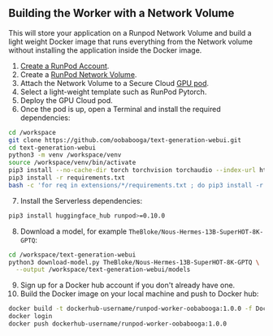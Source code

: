 ## Building the Worker with a Network Volume

This will store your application on a Runpod Network Volume and
build a light weight Docker image that runs everything
from the Network volume without installing the application
inside the Docker image.

1. [Create a RunPod Account](https://runpod.io?ref=2xxro4sy).
2. Create a [RunPod Network Volume](https://www.runpod.io/console/user/storage).
3. Attach the Network Volume to a Secure Cloud [GPU pod](https://www.runpod.io/console/gpu-secure-cloud).
4. Select a light-weight template such as RunPod Pytorch.
5. Deploy the GPU Cloud pod.
6. Once the pod is up, open a Terminal and install the required
   dependencies:
```bash
cd /workspace
git clone https://github.com/oobabooga/text-generation-webui.git
cd text-generation-webui
python3 -m venv /workspace/venv
source /workspace/venv/bin/activate
pip3 install --no-cache-dir torch torchvision torchaudio --index-url https://download.pytorch.org/whl/cu118
pip3 install -r requirements.txt
bash -c 'for req in extensions/*/requirements.txt ; do pip3 install -r "$req" ; done'
```
7. Install the Serverless dependencies:
```bash
pip3 install huggingface_hub runpod>=0.10.0
```
8. Download a model, for example `TheBloke/Nous-Hermes-13B-SuperHOT-8K-GPTQ`:
```bash
cd /workspace/text-generation-webui
python3 download-model.py TheBloke/Nous-Hermes-13B-SuperHOT-8K-GPTQ \
  --output /workspace/text-generation-webui/models
```
9. Sign up for a Docker hub account if you don't already have one.
10. Build the Docker image on your local machine and push to Docker hub:
```bash
docker build -t dockerhub-username/runpod-worker-oobabooga:1.0.0 -f Dockerfile.Network_Volume .
docker login
docker push dockerhub-username/runpod-worker-oobabooga:1.0.0
```
